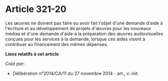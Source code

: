 # Article 321-20

Les œuvres ne doivent pas faire ou avoir fait l'objet d'une demande d'aide à l'écriture et au développement de projets
d'œuvres pour les nouveaux médias et d'une demande d'aide à la préparation des œuvres audiovisuelles conçues pour les
services à la demande, lorsque ces aides visent à contribuer au financement des mêmes dépenses.

**Liens relatifs à cet article**

_Créé par_:

  - Délibération n°2014/CA/11 du 27 novembre 2014 - art., v. init.
